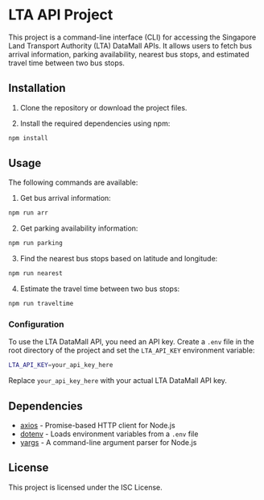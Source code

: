 

# LTA API Project

This project is a command-line interface (CLI) for accessing the Singapore Land Transport Authority (LTA) DataMall APIs. It allows users to fetch bus arrival information, parking availability, nearest bus stops, and estimated travel time between two bus stops.

## Installation

1. Clone the repository or download the project files.

2. Install the required dependencies using npm:

```bash
npm install
```

## Usage

The following commands are available:

1. Get bus arrival information:

```bash
npm run arr
```

2. Get parking availability information:

```bash
npm run parking
```

3. Find the nearest bus stops based on latitude and longitude:

```bash
npm run nearest
```

4. Estimate the travel time between two bus stops:

```bash
npm run traveltime
```

### Configuration

To use the LTA DataMall API, you need an API key. Create a `.env` file in the root directory of the project and set the `LTA_API_KEY` environment variable:

```bash
LTA_API_KEY=your_api_key_here
```

Replace `your_api_key_here` with your actual LTA DataMall API key.

## Dependencies

- [axios](https://www.npmjs.com/package/axios) - Promise-based HTTP client for Node.js
- [dotenv](https://www.npmjs.com/package/dotenv) - Loads environment variables from a `.env` file
- [yargs](https://www.npmjs.com/package/yargs) - A command-line argument parser for Node.js

## License

This project is licensed under the ISC License.


